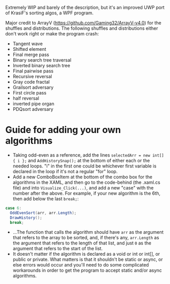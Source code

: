 Extremely WIP and barely of the description, but it's an improved UWP port of KrasiF's sorting algos, a WPF program.

Major credit to ArrayV (https://github.com/Gaming32/ArrayV-v4.0) for the shuffles and distributions. The following shuffles and distributions either don't work right or make the program crash:
- Tangent wave
- Shifted element
- Final merge pass
- Binary search tree traversal
- Inverted binary search tree
- Final pairwise pass
- Recursive reversal
- Gray code fractal
- Grailsort adversary
- First circle pass
- half reversal
- inverted pipe organ
- PDQsort adversary

# Guide for adding your own algorithms
- Taking odd-even as a reference, add the lines `selectedArr = new int[] { i };` and `AddHistorySnap();` at the bottom of either each or the needed loops. "i" in the first one could be whichever first variable is declared in the loop if it's not a regular "for" loop.
- Add a new ComboBoxItem at the bottom of the combo box for the algorithms in the XAML, and then go to the code-behind (the .xaml.cs file) and into `Visualize_Click(...)`, and add a new "case" with the number after the above. For example, if your new algorithm is the 6th, then add below the last `break;`:
```csharp
case 6:
  OddEvenSort(arr, arr.Length);
  DrawHistory();
  break;
```
- ...The function that calls the algorithm should have `arr` as the argument that refers to the array to be sorted, and, if there's any, `arr.Length` as the argument that refers to the length of that list, and just `0` as the argument that refers to the start of the list.
- It doesn't matter if the algorithm is declared as a void or int or int[], or public or private. What matters is that it shouldn't be static or async, or else errors would occur and you'll need to do some complicated workarounds in order to get the program to accept static and/or async algorithms.
